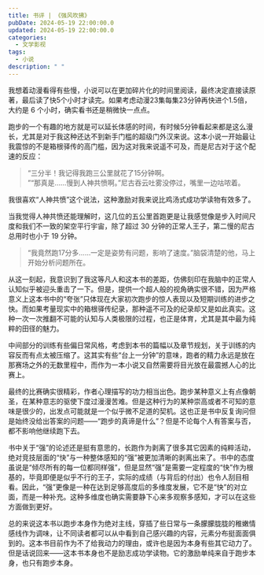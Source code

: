 ```yaml
---
title: 书评 | 《强风吹拂》
pubDate: 2024-05-19 22:00:00.0
updated: 2024-05-19 22:00:00.0
categories:
  - 文学影视
tags:
  - 小说
description: " "
---
```


我想着动漫看得有些慢，小说可以在更加碎片化的时间里阅读，最终决定直接读原著，最后读了快5个小时才读完。如果考虑动漫23集每集23分钟再快进个1.5倍，大约是 6 个小时，确实看书还是稍微快一点点。

跑步的一个有趣的地方就是可以延长体感的时间，有时候5分钟看起来都是这么漫长，尤其是对于我这种还达不到新手门槛的超级门外汉来说。这本小说一开始最让我震惊的不是箱根驿传的高门槛，因为这对我来说遥不可及，而是尼古对于这个配速的反应：

>“三分半！我记得我跑三公里就花了15分钟啊。<br>
>”“那真是……慢到人神共愤啊。”尼古吞云吐雾没停过，嘴里一边咕哝着。

我很喜欢“人神共愤”这个说法，这种激励对我来说比鸡汤式成功学读物有效多了。

当我觉得人神共愤还能理解时，这几位的五公里首跑更是让我感觉像是步入时间尺度和我们不一致的架空平行宇宙，除了超过 30 分钟的正常人王子，第二慢的尼古总用时也小于 19 分钟。

>“我竟然跑17分多……一定是姿势有问题，影响了速度。”脑袋清楚的他，马上开始分析问题所在。

从这一刻起，我意识到了我这等凡人和这本书的差距，仿佛刻印在我脑中的正常人认知似乎被迎头重击了一下。但是，提供一个超人般的视角确实很不错，因为严格意义上这本书中的“夸张”只体现在大家初次跑步的惊人表现以及短期训练的进步之快。而如果考量现实中的箱根驿传纪录，那种遥不可及的纪录却又是如此真实。这种一次一次推翻不可能的认知与人类极限的过程，也正是体育，尤其是其中最为纯粹的田径的魅力。

中间部分的训练有些偏日常风格，考虑到本书的篇幅以及章节规划，关于训练的内容反而有点太被压缩了。这其实有些“台上一分钟”的意味，跑者的精力永远是放在那赛场之外的无数里程中，而作为一本小说又自然需要将目光放在最震撼人心的比赛上。

最终的比赛确实很精彩，作者心理描写的功力相当出色。跑步某种意义上有点像朝圣，在某种意志的驱使下度过漫漫苦难。但是这种行为的某种崇高或者不可知的意味是很少的，出发点可能就是一个似乎微不足道的契机。这也正是书中反复询问但是始终没给出答案的问题——“跑步的真谛是什么”？但是不论每个人有答案与否，都不影响他继续跑下去。

书中关于“强”的论述还是挺有意思的，长跑作为剥离了很多其它因素的纯粹活动，绝对竞技层面的“快”与一种整体感知的“强”被更加清晰的剥离出来了。书中的态度虽说是“倾尽所有的每一位都同样强”，但是显然“强”是需要一定程度的“快”作为根基的，毕竟即便是似乎不行的王子，实际的成绩（与背后的付出）也令人刮目相看。因此，“强”更像是一种在达到足够高度后的多维度发展，它不是“快”的对立面，而是一种补充。这种多维度也确实需要静下心来多观察多感知，才可以在这些方面做到更好。

总的来说这本书以跑步本身作为绝对主线，穿插了些日常与一条朦朦胧胧的稚嫩情感线作为调味，让不同读者都可以从中看到自己感兴趣的内容，元素分布挺面面俱到的。这本书目前作为不了给我动力的理由，或许也是因为本身有些其它动力了。但是话说回来——这本书本身也不是励志成功学读物。它的激励单纯来自于跑步本身，也只有跑步本身。
